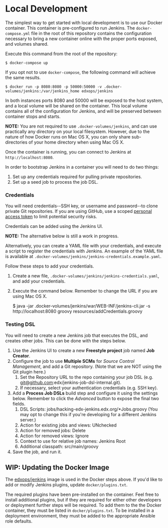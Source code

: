 # Local Development

The simplest way to get started with local development is to use our Docker container. This container is pre-configured 
to run Jenkins. The `docker-compose.yml` file in the root of this repository contains the configuration necessary to 
bring a new container online with the proper ports exposed, and volumes shared.

Execute this command from the root of the repository:

    $ docker-compose up

If you opt not to use `docker-compose`, the following command will achieve the same results.

    $ docker run -p 8080:8080 -p 50000:50000 -v .docker-volumes/jenkins:/var/jenkins_home edxops/jenkins

In both instances ports 8080 and 50000 will be exposed to the host system, and a local volume will be shared on the 
container. This local volume contains all of the configuration for Jenkins, and will be preserved between container
stops and starts.

**NOTE:** You are not required to use `.docker-volumes/jenkins`, and can use practically any directory on your local 
filesystem. However, due to the nature of how Docker runs on Mac OS X, you can only share sub-directories of your
home directory when using Mac OS X.

Once the container is running, you can connect to Jenkins at `http://localhost:8080`.

In order to bootstrap Jenkins in a container you will need to do two things:

1. Set up any credentials required for pulling private repositories.
2. Set up a seed job to process the job DSL.

### Credentials

You will need credentials--SSH key, or username and password--to clone private Git repositories. If you are using 
 GitHub, use a scoped [personal access token](https://github.com/settings/tokens) to limit potential security risks.  

Credentials can be added using the Jenkins UI.

**NOTE:** The alternative below is still a work in progress.

Alternatively, you can create a YAML file with your credentials, and execute a script to register the credentials with 
Jenkins. An example of the YAML file is available at `.docker-volumes/jenkins/jenkins-credentials.example.yaml`.

Follow these steps to add your credentials.

1. Create a new file, `.docker-volumes/jenkins/jenkins-credentials.yaml`, and add your credentials.
2. Execute the command below. Remember to change the URL if you are using Mac OS X.


    $ java -jar .docker-volumes/jenkins/war/WEB-INF/jenkins-cli.jar -s http://localhost:8080 groovy resources/addCredentials.groovy


### Testing DSL

You will need to create a new Jenkins job that executes the DSL, and creates other jobs. This can be done with the steps
 below.

1. Use the Jenkins UI to create a new **Freestyle project** job named **Job Creator**.
2. Configure the job to use **Multiple SCMs** for *Source Control Management*, and add a Git repository. (Note that we 
are NOT using the Git plugin here.)
    1. Set the Repository URL to the repo containing your job DSL (e.g. git@github.com:edx/jenkins-job-dsl-internal.git).
    2. If necessary, select your authentication credentials (e.g. SSH key).
3. Add a **Process Job DSLs** build step and configure it using the settings below. Remember to click the  *Advanced* 
button to expose the final two fields.
    1. DSL Scripts: jobs/hacking-edx-jenkins.edx.org/*Jobs.groovy 
       (You may opt to change this if you're developing for a different Jenkins server.)
    2. Action for existing jobs and views: UNchecked
    3. Action for removed jobs: Delete
    4. Action for removed views: Ignore
    5. Context to use for relative job names: Jenkins Root
    6. Additional classpath: src/main/groovy
4. Save the job, and run it.


## WIP: Updating the Docker Image

The [edxops/jenkins](https://hub.docker.com/r/edxops/jenkins/) image is used in the Docker steps above. If you'd like to
 add or modify Jenkins plugins, update `docker/plugins.txt`.
 
The required plugins have been pre-installed on the container. Feel free to install additional plugins, but
if they are required for either other developers or deployment further steps will be required.  To add them to the 
the Docker container, they must be listed in ```docker/plugins.txt```. To be installed in a deployment environment,
they must be added to the appropriate Ansible role defaults.
